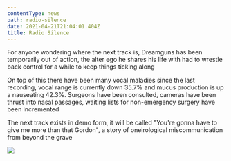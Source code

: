 ```yaml
---
contentType: news
path: radio-silence
date: 2021-04-21T21:04:01.404Z
title: Radio Silence
---
```

For anyone wondering where the next track is, Dreamguns has been temporarily out of action, the alter ego he shares his life with had to wrestle back control for a while to keep things ticking along

On top of this there have been many vocal maladies since the last recording, vocal range is currently down 35.7% and mucus production is up a nauseating 42.3%. Surgeons have been consulted, cameras have been thrust into nasal passages, waiting lists for non-emergency surgery have been incremented

The next track exists in demo form, it will be called "You're gonna have to give me more than that Gordon", a story of oneirological miscommunication from beyond the grave

![](assets/img_61162.jpg)